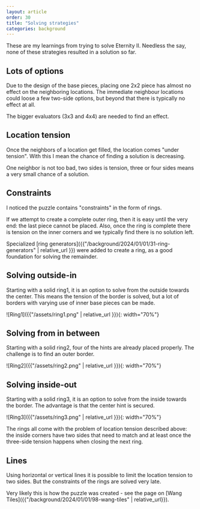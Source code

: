 ```yaml
---
layout: article
order: 30
title: "Solving strategies"
categories: background
---
```


These are my learnings from trying to solve Eternity II.
Needless the say, none of these strategies resulted in a solution so far.

<h2>Lots of options</h2>
Due to the design of the base pieces, placing one 2x2 piece has almost no effect on the neighboring locations.
The immediate neighbour locations could loose a few two-side options, but beyond that there is typically no effect at all.

The bigger evaluators (3x3 and 4x4) are needed to find an effect.

<h2>Location tension</h2>
Once the neighbors of a location get filled, the location comes "under tension".
With this I mean the chance of finding a solution is decreasing.

One neighbor is not too bad, two sides is tension, three or four sides means a very small chance of a solution.

<h2>Constraints</h2>
I noticed the puzzle contains "constraints" in the form of rings.

If we attempt to create a complete outer ring, then it is easy until the very end: the last piece cannot be placed.
Also, once the ring is complete there is tension on the inner corners and we typically find there is no solution left.

Specialized [ring generators]({{"/background/2024/01/01/31-ring-generators" | relative_url }}) were added to create a ring, as a good foundation for solving the remainder.

<h2>Solving outside-in</h2>
Starting with a solid ring1, it is an option to solve from the outside towards the center.
This means the tension of the border is solved, but a lot of borders with varying use of inner base pieces can be made.

![Ring1]({{"/assets/ring1.png" | relative_url }}){: width="70%"}

<h2>Solving from in between</h2>
Starting with a solid ring2, four of the hints are already placed properly.
The challenge is to find an outer border.

![Ring2]({{"/assets/ring2.png" | relative_url }}){: width="70%"}

<h2>Solving inside-out</h2>
Starting with a solid ring3, it is an option to solve from the inside towards the border.
The advantage is that the center hint is secured.

![Ring3]({{"/assets/ring3.png" | relative_url }}){: width="70%"}

The rings all come with the problem of location tension described above: the inside corners have two sides that need to match
and at least once the three-side tension happens when closing the next ring.

<h2>Lines</h2>
Using horizontal or vertical lines it is possible to limit the location tension to two sides.
But the constraints of the rings are solved very late.

Very likely this is how the puzzle was created - see the page on [Wang Tiles]({{"/background/2024/01/01/98-wang-tiles" | relative_url}}).
